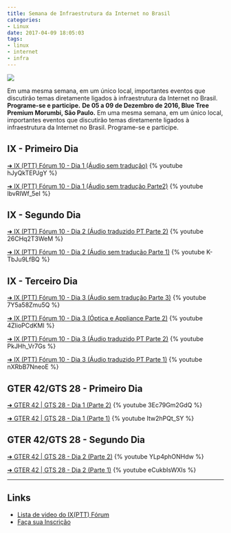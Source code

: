 ```yaml
---
title: Semana de Infraestrutura da Internet no Brasil
categories:
- Linux
date: 2017-04-09 18:05:03
tags:
- linux
- internet
- infra
---
```


[![](/images/2016-11-11-175143_1192x1048_scrot.png)](http://nic.br/semanainfrabr/)

Em uma mesma semana, em um único local, importantes eventos que discutirão temas diretamente ligados à infraestrutura da Internet no Brasil. **Programe-se e participe.**
**De 05 a 09 de Dezembro de 2016, Blue Tree Premium Morumbi, São Paulo.**
Em uma mesma semana, em um único local, importantes eventos que discutirão temas diretamente ligados à infraestrutura da Internet no Brasil. Programe-se e participe.
<!-- more -->


## IX - Primeiro Dia

[➜ IX (PTT) Fórum 10 - Dia 1 (Áudio sem tradução)](https://www.youtube.com/watch?v=hJyQkTEPJgY)
{% youtube hJyQkTEPJgY %}

[➜ IX (PTT) Fórum 10 - Dia 1 (Áudio sem tradução Parte2)](https://www.youtube.com/watch?v=lbvRIWf_5eI)
{% youtube lbvRIWf_5eI %}

## IX - Segundo Dia

[➜ IX (PTT) Fórum 10 - Dia 2 (Áudio traduzido PT Parte 2)](https://www.youtube.com/watch?v=26CHq2T3WeM)
{% youtube 26CHq2T3WeM %}

[➜ IX (PTT) Fórum 10 - Dia 2 (Áudio sem tradução Parte 1)](https://www.youtube.com/watch?v=K-TbJu9LfBQ)
{% youtube K-TbJu9LfBQ %}

## IX - Terceiro Dia

[➜ IX (PTT) Fórum 10 - Dia 3 (Áudio sem tradução Parte 3)](https://www.youtube.com/watch?v=7Y5a58Zmu5Q)
{% youtube 7Y5a58Zmu5Q %}

[➜ IX (PTT) Fórum 10 - Dia 3 (Óptica e Appliance Parte 2)](https://www.youtube.com/watch?v=4ZlioPCdKMI)
{% youtube 4ZlioPCdKMI %}

[➜ IX (PTT) Fórum 10 - Dia 3 (Áudio traduzido PT Parte 2)](https://www.youtube.com/watch?v=PkJHh_Vr7Gs)
{% youtube PkJHh_Vr7Gs %}

[➜ IX (PTT) Fórum 10 - Dia 3 (Áudio traduzido PT Parte 1)](https://www.youtube.com/watch?v=nXRbB7NneoE)
{% youtube nXRbB7NneoE %}


## GTER 42/GTS 28 - Primeiro Dia

[➜ GTER 42 | GTS 28 - Dia 1 (Parte 2)](https://www.youtube.com/watch?v=3Ec79Gm2GdQ)
{% youtube 3Ec79Gm2GdQ %}

[➜ GTER 42 | GTS 28 - Dia 1 (Parte 1)](https://www.youtube.com/watch?v=Itw2hPQt_SY)
{% youtube Itw2hPQt_SY %}

## GTER 42/GTS 28 - Segundo Dia

[➜ GTER 42 | GTS 28 - Dia 2 (Parte 2)](https://www.youtube.com/watch?v=YLp4phONHdw)
{% youtube YLp4phONHdw %}

[➜ GTER 42 | GTS 28 - Dia 2 (Parte 1)](https://www.youtube.com/watch?v=eCukbIsWXIs)
{% youtube eCukbIsWXIs %}

---

## Links
  * [Lista de video do IX(PTT) Fórum](https://www.youtube.com/playlist?list=PLQq8-9yVHyObweFcO03r18XZX36m4SPG5)
  * [Faça sua Inscrição](https://cursoseventos.nic.br/users/login)
